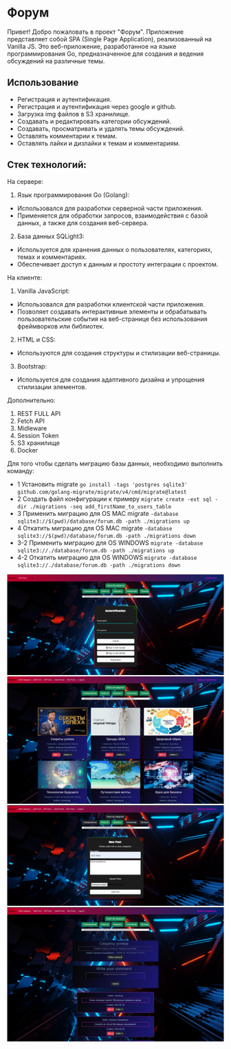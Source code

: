 # Форум

Привет! Добро пожаловать в проект "Форум". Приложение представляет собой SPA (Single Page Application), реализованный на Vanilla JS.
Это веб-приложение, разработанное на языке программирования Go, предназначенное для создания и ведения обсуждений на различные темы.

## Использование

* Регистрация и аутентификация.
* Регистрация и аутентификация через google и github.
* Загрузка img файлов в S3 хранилище.
* Создавать и редактировать категории обсуждений.
* Создавать, просматривать и удалять темы обсуждений.
* Оставлять комментарии к темам.
* Оставлять лайки и дизлайки к темам и комментариям.

## Стек технологий:

На сервере:
1. Язык программирования Go (Golang):
* Использовался для разработки серверной части приложения.
* Применяется для обработки запросов, взаимодействия с базой данных, а также для создания веб-сервера.
2. База данных SQLight3:
* Используется для хранения данных о пользователях, категориях, темах и комментариях.
* Обеспечивает доступ к данным и простоту интеграции с проектом.

На клиенте:
1. Vanilla JavaScript:
* Использовался для разработки клиентской части приложения.
* Позволяет создавать интерактивные элементы и обрабатывать пользовательские события на веб-странице без использования фреймворков или библиотек.
2. HTML и CSS:
* Используются для создания структуры и стилизации веб-страницы.
3. Bootstrap:
* Используется для создания адаптивного дизайна и упрощения стилизации элементов.

Дополнительно:
1. REST FULL API
2. Fetch API
3. Midleware
4. Session Token
5. S3 хранилище
6. Docker

Для того чтобы сделать миграцию базы данных, необходимо выполнить команду:

* 1 Установить migrate `go install -tags 'postgres sqlite3' github.com/golang-migrate/migrate/v4/cmd/migrate@latest`
* 2 Создать файл конфигурации к примеру `migrate create -ext sql -dir ./migrations -seq add_firstName_to_users_table`
* 3 Применить миграцию для OS MAC migrate `-database sqlite3://$(pwd)/database/forum.db -path ./migrations up`
* 4 Откатить миграцию для OS MAC migrate `-database sqlite3://$(pwd)/database/forum.db -path ./migrations down`
* 3-2 Применить миграцию для OS WINDOWS `migrate -database sqlite3://./database/forum.db -path ./migrations up`
* 4-2 Откатить миграцию для OS WINDOWS `migrate -database sqlite3://./database/forum.db -path ./migrations down`

![Image alt](1.jpg)
![Image alt](2.jpg)
![Image alt](3.jpg)
![Image alt](4.jpg)
